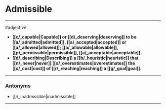 # Admissible
---
#adjective
- **[[c/_capable|Capable]] or [[d/_deserving|deserving]] to be [[a/_admitted|admitted]], [[a/_accepted|accepted]] or [[a/_allowed|allowed]]; [[a/_allowable|allowable]], [[p/_permissible|permissible]], [[a/_acceptable|acceptable]].**
- **[[d/_describing|Describing]] a [[h/_heuristic|heuristic]] that [[n/_never|never]] [[o/_overestimates|overestimates]] the [[c/_cost|cost]] of [[r/_reaching|reaching]] a [[g/_goal|goal]].**
---
### Antonyms
- [[i/_inadmissible|inadmissible]]
---

